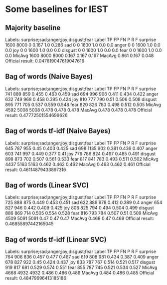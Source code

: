 # Some baselines for IEST #

## Majority baseline ##

Labels: surprise;sad;anger;joy;disgust;fear
Label	TP	FP	FN	P	R	F
surprise	1600	8000	0	0.167	1.0	0.286
sad	0	0	1600	1.0	0.0	0.0
anger	0	0	1600	1.0	0.0	0.0
joy	0	0	1600	1.0	0.0	0.0
disgust	0	0	1600	1.0	0.0	0.0
fear	0	0	1600	1.0	0.0	0.0
MicAvg	1600	8000	8000	0.167	0.167	0.167
MacAvg				0.861	0.167	0.048
Official result: 0.047619047619047616

## Bag of words (Naive Bayes) ##

Labels: surprise;sad;anger;joy;disgust;fear
Label	TP	FP	FN	P	R	F
surprise	741	889	859	0.455	0.463	0.459
sad	694	996	906	0.411	0.434	0.422
anger	632	749	968	0.458	0.395	0.424
joy	810	777	790	0.51	0.506	0.508
disgust	895	771	705	0.537	0.559	0.548
fear	820	826	780	0.498	0.512	0.505
MicAvg	4592	5008	5008	0.478	0.478	0.478
MacAvg				0.478	0.478	0.478
Official result: 0.47772501554699626

## Bag of words tf-idf (Naive Bayes) ##

Labels: surprise;sad;anger;joy;disgust;fear
Label	TP	FP	FN	P	R	F
surprise	645	787	955	0.45	0.403	0.425
sad	698	1135	902	0.381	0.436	0.407
anger	603	741	997	0.449	0.377	0.41
joy	776	786	824	0.497	0.485	0.491
disgust	898	873	702	0.507	0.561	0.533
fear	817	841	783	0.493	0.511	0.502
MicAvg	4437	5163	5163	0.462	0.462	0.462
MacAvg				0.463	0.462	0.461
Official result: 0.46114879433897316

## Bag of words (Linear SVC) ##

Labels: surprise;sad;anger;joy;disgust;fear
Label	TP	FP	FN	P	R	F
surprise	725	888	875	0.449	0.453	0.451
sad	622	889	978	0.412	0.389	0.4
anger	654	827	946	0.442	0.409	0.425
joy	806	825	794	0.494	0.504	0.499
disgust	886	869	714	0.505	0.554	0.528
fear	816	793	784	0.507	0.51	0.509
MicAvg	4509	5091	5091	0.47	0.47	0.47
MacAvg				0.468	0.47	0.469
Official result: 0.46855897442165045

## Bag of words tf-idf (Linear SVC) ##

Labels: surprise;sad;anger;joy;disgust;fear
Label	TP	FP	FN	P	R	F
surprise	764	906	836	0.457	0.477	0.467
sad	619	808	981	0.434	0.387	0.409
anger	678	827	922	0.45	0.424	0.437
joy	833	787	767	0.514	0.521	0.517
disgust	919	817	681	0.529	0.574	0.551
fear	855	787	745	0.521	0.534	0.527
MicAvg	4668	4932	4932	0.486	0.486	0.486
MacAvg				0.484	0.486	0.485
Official result: 0.48479696413185186
